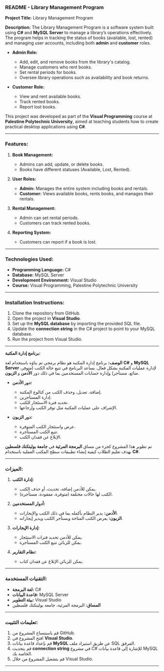 ### README - Library Management Program

**Project Title:** Library Management Program

**Description:**
The Library Management Program is a software system built using **C#** and **MySQL Server** to manage a library’s operations effectively. The program helps in tracking the status of books (available, lost, rented) and managing user accounts, including both **admin** and **customer** roles.

- **Admin Role:**
  - Add, edit, and remove books from the library's catalog.
  - Manage customers who rent books.
  - Set rental periods for books.
  - Oversee library operations such as availability and book returns.

- **Customer Role:**
  - View and rent available books.
  - Track rented books.
  - Report lost books.

This project was developed as part of the **Visual Programming** course at **Palestine Polytechnic University**, aimed at teaching students how to create practical desktop applications using **C#**.

---

### Features:
1. **Book Management:**
   - Admins can add, update, or delete books.
   - Books have different statuses (Available, Lost, Rented).

2. **User Roles:**
   - **Admin:** Manages the entire system including books and rentals.
   - **Customer:** Views available books, rents books, and manages their rentals.

3. **Rental Management:**
   - Admin can set rental periods.
   - Customers can track rented books.

4. **Reporting System:**
   - Customers can report if a book is lost.

---

### Technologies Used:
- **Programming Language:** C#
- **Database:** MySQL Server
- **Development Environment:** Visual Studio
- **Course:** Visual Programming, Palestine Polytechnic University

---

### Installation Instructions:
1. Clone the repository from GitHub.
2. Open the project in **Visual Studio**.
3. Set up the **MySQL database** by importing the provided SQL file.
4. Update the **connection string** in the C# project to point to your MySQL database.
5. Run the project from Visual Studio.

---

**برنامج إدارة المكتبة:**

**الوصف:**
برنامج إدارة المكتبة هو نظام برمجي تم بناؤه باستخدام لغة **C#** و **MySQL Server** لإدارة عمليات المكتبة بشكل فعال. يساعد البرنامج في تتبع حالة الكتب (متوفر، ضائع، مستأجر) وإدارة حسابات المستخدمين بما في ذلك دور **الأدمن** و **الزبون**.

- **دور الأدمن:**
  - إضافة، تعديل، وحذف الكتب من كتالوج المكتبة.
  - إدارة المستأجرين.
  - تحديد فترة الاستئجار للكتب.
  - الإشراف على عمليات المكتبة مثل توفر الكتب وإرجاعها.

- **دور الزبون:**
  - عرض واستئجار الكتب المتوفرة.
  - تتبع الكتب المستأجرة.
  - الإبلاغ عن فقدان الكتب.

تم تطوير هذا المشروع كجزء من مساق **البرمجة المرئية** في **جامعة بوليتكنك فلسطين** بهدف تعليم الطلاب كيفية إنشاء تطبيقات سطح المكتب العملية باستخدام **C#**.

---

### الميزات:
1. **إدارة الكتب:**
   - يمكن للأدمن إضافة، تحديث، أو حذف الكتب.
   - الكتب لها حالات مختلفة (متوفرة، مفقودة، مستأجرة).

2. **أدوار المستخدمين:**
   - **الأدمن:** يدير النظام بأكمله بما في ذلك الكتب والإيجارات.
   - **الزبون:** يعرض الكتب المتاحة ويستأجر الكتب ويدير إيجاراته.

3. **إدارة الإيجارات:**
   - يمكن للأدمن تحديد فترات الاستئجار.
   - يمكن للزبائن تتبع الكتب المستأجرة.

4. **نظام التقارير:**
   - يمكن للزبائن الإبلاغ عن فقدان كتاب.

---

### التقنيات المستخدمة:
- **لغة البرمجة:** C#
- **قاعدة البيانات:** MySQL Server
- **بيئة التطوير:** Visual Studio
- **المساق:** البرمجة المرئية، جامعة بوليتكنك فلسطين

---

### تعليمات التثبيت:
1. قم باستنساخ المشروع من GitHub.
2. افتح المشروع في **Visual Studio**.
3. قم بإعداد قاعدة بيانات **MySQL** عن طريق استيراد ملف SQL المرفق.
4. قم بتحديث **connection string** في مشروع C# للإشارة إلى قاعدة بيانات MySQL الخاصة بك.
5. قم بتشغيل المشروع من خلال Visual Studio.

---


